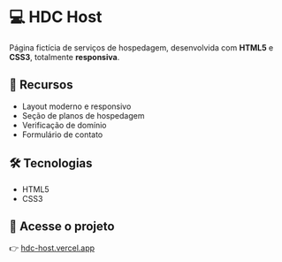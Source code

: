<h1>💻 HDC Host</h1>

<p>Página fictícia de serviços de hospedagem, desenvolvida com <strong>HTML5</strong> e <strong>CSS3</strong>, totalmente <strong>responsiva</strong>.</p>

<h2>🚀 Recursos</h2>
<ul>
  <li>Layout moderno e responsivo</li>
  <li>Seção de planos de hospedagem</li>
  <li>Verificação de domínio</li>
  <li>Formulário de contato</li>
</ul>

<h2>🛠 Tecnologias</h2>
<ul>
  <li>HTML5</li>
  <li>CSS3</li>
</ul>

<h2>🔗 Acesse o projeto</h2>
<p>👉 <a href="https://projeto-hdc-host-one.vercel.app" target="_blank">hdc-host.vercel.app</a></p>
